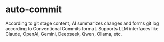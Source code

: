 # auto-commit
According to git stage content, AI summarizes changes and forms git log according to Conventional Commits format. Supports LLM interfaces like Claude, OpenAI, Gemini, Deepseek, Qwen, Ollama, etc.
